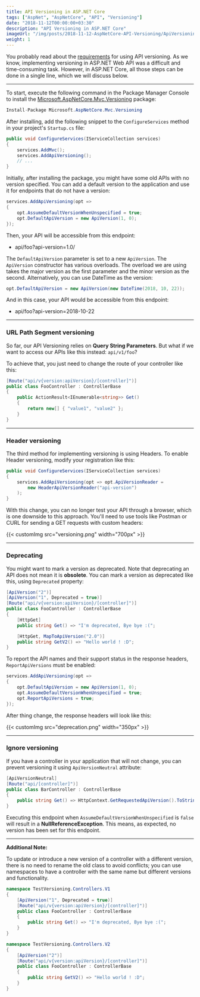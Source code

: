 ```yaml
---
title: API Versioning in ASP.NET Core
tags: ["AspNet", "AspNetCore", "API", "Versioning"]
date: "2018-11-12T00:00:00+03:30"
description: "API Versioning in ASP.NET Core"
imageUrl: "/img/posts/2018-11-12-AspNetCore-API-Versioning/ApiVersioning.png"
weight: 1
---
```


You probably read about the [requirements](https://github.com/Microsoft/api-guidelines/blob/master/Guidelines.md?WT.mc_id=-blog-scottha#12-versioning) for using API versioning. As we know, implementing versioning in ASP.NET Web API was a difficult and time-consuming task. However, in ASP.NET Core, all those steps can be done in a single line, which we will discuss below.

----------

To start, execute the following command in the Package Manager Console to install the [Microsoft.AspNetCore.Mvc.Versioning](https://www.nuget.org/packages/Microsoft.AspNetCore.Mvc.Versioning) package:

```csharp
Install-Package Microsoft.AspNetCore.Mvc.Versioning
```

After installing, add the following snippet to the `ConfigureServices` method in your project's `Startup.cs` file:

```csharp
public void ConfigureServices(IServiceCollection services)
{
    services.AddMvc();
    services.AddApiVersioning();
    // ...
}
```

Initially, after installing the package, you might have some old APIs with no version specified. You can add a default version to the application and use it for endpoints that do not have a version:

```csharp
services.AddApiVersioning(opt =>
{
    opt.AssumeDefaultVersionWhenUnspecified = true;
    opt.DefaultApiVersion = new ApiVersion(1, 0);
});
```

Then, your API will be accessible from this endpoint:
-   api/foo?api-version=1.0/

The `DefaultApiVersion` parameter is set to a new `ApiVersion`. The `ApiVersion` constructor has various overloads. The overload we are using takes the major version as the first parameter and the minor version as the second. Alternatively, you can use DateTime as the version:

```csharp
opt.DefaultApiVersion = new ApiVersion(new DateTime(2018, 10, 22));
```

And in this case, your API would be accessible from this endpoint:

-   api/foo?api-version=2018-10-22

----------

### URL Path Segment versioning

So far, our API Versioning relies on **Query String Parameters**. But what if we want to access our APIs like this instead: `api/v1/foo`?

To achieve that, you just need to change the route of your controller like this:

```csharp
[Route("api/v{version:apiVersion}/[controller]")]
public class FooController : ControllerBase
{
    public ActionResult<IEnumerable<string>> Get()
    {
        return new[] { "value1", "value2" };
    }
}
```

----------

### Header versioning

The third method for implementing versioning is using Headers. To enable Header versioning, modify your registration like this:

```csharp
public void ConfigureServices(IServiceCollection services)
{
    services.AddApiVersioning(opt => opt.ApiVersionReader = 
        new HeaderApiVersionReader("api-version")
    );
}
```

With this change, you can no longer test your API through a browser, which is one downside to this approach. You'll need to use tools like Postman or CURL for sending a GET requests with custom headers:

{{< customImg src="versioning.png" width="700px" >}}

----------

### Deprecating

You might want to mark a version as deprecated. Note that deprecating an API does not mean it is **obsolete**. You can mark a version as deprecated like this, using `Deprecated` property:

```csharp
[ApiVersion("2")]
[ApiVersion("1", Deprecated = true)]
[Route("api/v{version:apiVersion}/[controller]")]
public class FooController : ControllerBase
{
    [HttpGet]
    public string Get() => "I'm deprecated, Bye bye :(";

    [HttpGet, MapToApiVersion("2.0")]
    public string GetV2() => "Hello world ! :D";
}
```

To report the API names and their support status in the response headers, `ReportApiVersions` must be enabled:

```csharp
services.AddApiVersioning(opt =>
{
    opt.DefaultApiVersion = new ApiVersion(1, 0);
    opt.AssumeDefaultVersionWhenUnspecified = true;
    opt.ReportApiVersions = true;
});
```

After thing change, the response headers will look like this:

{{< customImg src="deprecation.png" width="350px" >}}

----------

### Ignore versioning

If you have a controller in your application that will not change, you can prevent versioning it using `ApiVersionNeutral` attribute:

```csharp
[ApiVersionNeutral]
[Route("api/[controller]")]
public class BarController : ControllerBase
{
    public string Get() => HttpContext.GetRequestedApiVersion().ToString();
}
```

Executing this endpoint when `AssumeDefaultVersionWhenUnspecified` is `false` will result in a **NullReferenceException**. This means, as expected, no version has been set for this endpoint.

----------

**Additional Note:**

To update or introduce a new version of a controller with a different version, there is no need to rename the old class to avoid conflicts; you can use namespaces to have a controller with the same name but different versions and functionality.

```csharp
namespace TestVersioning.Controllers.V1
{
    [ApiVersion("1", Deprecated = true)]
    [Route("api/v{version:apiVersion}/[controller]")]
    public class FooController : ControllerBase
    {
        public string Get() => "I'm deprecated, Bye bye :(";
    }
}

namespace TestVersioning.Controllers.V2
{
    [ApiVersion("2")]
    [Route("api/v{version:apiVersion}/[controller]")]
    public class FooController : ControllerBase
    {
        public string GetV2() => "Hello world ! :D";
    }
}
```